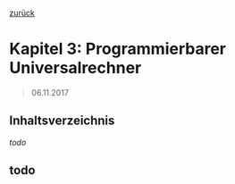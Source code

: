 [zurück](README.md)

# Kapitel 3: Programmierbarer Universalrechner

> 06.11.2017

## Inhaltsverzeichnis

_todo_

## todo

